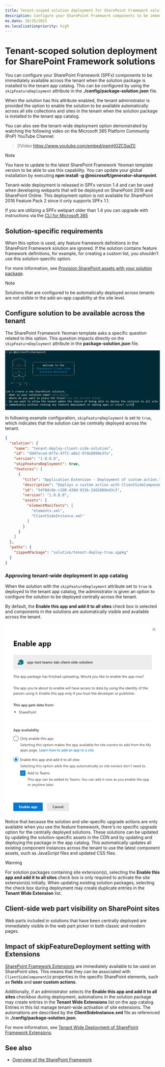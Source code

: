 ```yaml
---
title: Tenant-scoped solution deployment for SharePoint Framework solutions
description: Configure your SharePoint Framework components to be immediately available across the tenant when the solution package is installed to the tenant app catalog.
ms.date: 10/25/2021
ms.localizationpriority: high
---
```

# Tenant-scoped solution deployment for SharePoint Framework solutions

You can configure your SharePoint Framework (SPFx) components to be immediately available across the tenant when the solution package is installed to the tenant app catalog. This can be configured by using the `skipFeatureDeployment` attribute in the **./config/package-solution.json** file.

When the solution has this attribute enabled, the tenant administrator is provided the option to enable the solution to be available automatically across all site collections and sites in the tenant when the solution package is installed to the tenant app catalog.

You can also see the tenant-wide deployment option demonstrated by watching the following video on the Microsoft 365 Platform Communtiy (PnP) YouTube Channel:

> [!Video https://www.youtube.com/embed/pemHOZCSwZI]

> [!NOTE]
> You have to update to the latest SharePoint Framework Yeoman template version to be able to use this capability. You can update your global installation by executing **npm install -g @microsoft/generator-sharepoint**.
>
> Tenant-wide deployment is released in SPFx version 1.4 and can be used when developing webparts that will be deployed on SharePoint 2019 and SharePoint Online. This deployment option is not available for SharePoint 2016 Feature Pack 2 since it only supports SPFx 1.1.
>
> If you are utilizing a SPFx webpart older than 1.4 you can upgrade with instructions via the [CLI for Microsoft 365](https://aka.ms/o365cli)

## Solution-specific requirements

When this option is used, any feature framework definitions in the SharePoint Framework solution are ignored. If the solution contains feature framework definitions, for example, for creating a custom list, you shouldn't use this solution-specific option.

For more information, see [Provision SharePoint assets with your solution package](./toolchain/provision-sharepoint-assets.md).

> [!NOTE]
> Solutions that are configured to be automatically deployed across tenants are not visible in the add-an-app capability at the site level.

## Configure solution to be available across the tenant

The SharePoint Framework Yeoman template asks a specific question related to this option. This question impacts directly on the `skipFeatureDeployment` attribute in the **package-solution.json** file.

![Yeoman question around tenant deployed option](../images/tenant-deploy-yeoman.png)

In following example configuration, `skipFeatureDeployment` is set to `true`, which indicates that the solution can be centrally deployed across the tenant.

```json
{
  "solution": {
    "name": "tenant-deploy-client-side-solution",
    "id": "dd4feca4-6f7e-47f1-a0e2-97de8890e3fa",
    "version": "1.0.0.0",
    "skipFeatureDeployment": true,
    "features": [
      {
        "title": "Application Extension - Deployment of custom action.",
        "description": "Deploys a custom action with ClientSideComponentId association",
        "id": "54f0dc0e-c190-439d-933b-2dd2809ed3c3",
        "version": "1.0.0.0",
        "assets": {
          "elementManifests": [
            "elements.xml",
            "ClientSideInstance.xml"
          ]
        }
      }
    ]
  },
  "paths": {
    "zippedPackage": "solution/tenant-deploy-true.sppkg"
  }
}
```

### Approving tenant-wide deployment in app catalog

When the solution with the `skipFeatureDeployment` attribute set to `true` is deployed to the tenant app catalog, the administrator is given an option to configure the solution to be deployed centrally across the tenant.

By default, the **Enable this app and add it to all sites** check box is selected and components in the solutions are automatically visible and available across the tenant.

![The "Enable this app and add it to all sites" setting is visible when solution is deployed to app catalog](../images/spfx-add-to-all-sites.png)

Notice that because the solution and site-specific upgrade actions are only available when you use the feature framework, there's no specific upgrade option for the centrally deployed solutions. These solutions can be updated by updating the solution-specific assets in the CDN and by updating and deploying the package in the app catalog. This automatically updates all existing component instances across the tenant to use the latest component assets, such as JavaScript files and updated CSS files.

> [!WARNING]
> For solution packages containing site extension(s), selecting the **Enable this app and add it to all sites** check box is only required to activate the site extension(s) initially. When updating existing solution packages, selecting the check box during deployment may create duplicate entries in the  **Tenant Wide Extension** list.

## Client-side web part visibility on SharePoint sites

Web parts included in solutions that have been centrally deployed are immediately visible in the web part picker in both classic and modern pages.

## Impact of skipFeatureDeployment setting with Extensions

[SharePoint Framework Extensions](./extensions/overview-extensions.md) are immediately available to be used on SharePoint sites. This means that they can be associated with `ClientSideComponentId` properties in the specific SharePoint elements, such as **fields** and **user custom actions**.

Additionally, if an administrator selects the **Enable this app and add it to all sites** checkbox during deployment, automations in the solution package may create entries in the **Tenant Wide Extensions** list on the app catalog. Entries in this list manage tenant-wide activation of site extensions. The automations are described by the **ClientSideInstance.xml** file as referenced in **./config/package-solution.json**.

For more information, see [Tenant Wide Deployment of SharePoint Framework Extensions](./extensions/basics/tenant-wide-deployment-extensions.md).

## See also

- [Overview of the SharePoint Framework](sharepoint-framework-overview.md)
